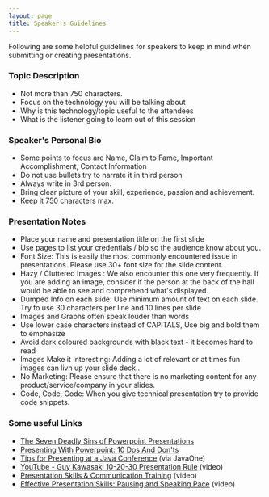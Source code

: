 ```yaml
---
layout: page
title: Speaker's Guidelines
---
```



Following are some helpful guidelines for speakers to keep in mind when submitting or creating presentations.

### Topic Description

* Not more than 750 characters.
* Focus on the technology you will be talking about
* Why is this technology/topic useful to the attendees
* What is the listener going to learn out of this session


### Speaker's Personal Bio

* Some points to focus are Name, Claim to Fame, Important Accomplishment, Contact Information
* Do not use bullets try to narrate it in third person
* Always write in 3rd person.
* Bring clear picture of your skill, experience, passion and achievement.
* Keep it 750 characters max.


### Presentation Notes

* Place your name and presentation title on the first slide
* Use pages to list your credentials / bio so the audience know about you.
* Font Size: This is easily the most commonly encountered issue in presentations. Please use 30+ font size for the slide content.
* Hazy / Cluttered Images : We also encounter this one very frequently. If you are adding an image, consider if the person at the back of the hall would be able to see and comprehend what's displayed.
* Dumped Info on each slide: Use minimum amount of text on each slide. Try to use 30 characters per line and 10 lines per slide
* Images and Graphs often speak louder than words
* Use lower case characters instead of CAPITALS, Use big and bold them to emphasize
* Avoid dark coloured backgrounds with black text - it becomes hard to read
* Images Make it Interesting: Adding a lot of relevant or at times fun images can livn up your slide deck..
* No Marketing: Please ensure that there is no marketing content for any product/service/company in your slides.
* Code, Code, Code: When you give technical presentation try to provide code snippets.


### Some useful Links

* [The Seven Deadly Sins of Powerpoint Presentations](http://entrepreneurs.about.com/cs/marketing/a/7sinsofppt.htm)
* [Presenting With Powerpoint: 10 Dos And Don'ts](http://www.microsoft.com/smallbusiness/resources/technology/business-software/presenting-with-powerpoint-10-dos-and-donts.aspx)
* [Tips for Presenting at a Java Conference](http://java.sun.com/javaone/sf/speaker_resources/pdfs/2009_Sun_JavaOne_Tips_for_Presenting.pdf) (via JavaOne)
* [YouTube - Guy Kawasaki 10-20-30 Presentation Rule](http://www.youtube.com/watch?v=liQLdRk0Ziw&feature=related) (video)
* [Presentation Skills & Communication Training](http://www.youtube.com/watch?v=JUwhB3lZvGE) (video)
* [Effective Presentation Skills: Pausing and Speaking Pace](http://www.youtube.com/watch?v=AWbkAboFsTQ) (video)



